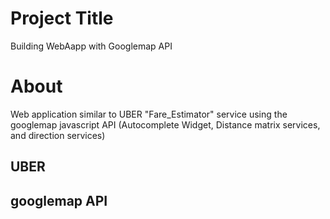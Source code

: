 # Project Title
Building WebAapp with Googlemap API 


# About
Web application similar to UBER "Fare_Estimator" service using the googlemap javascript API (Autocomplete Widget, Distance matrix services, and direction services) 

## UBER






## googlemap API
